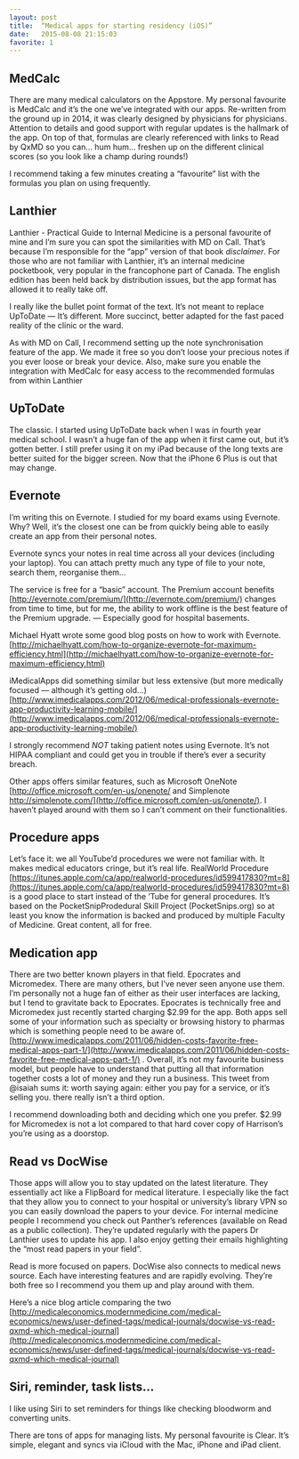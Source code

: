 ```yaml
---
layout: post
title:  “Medical apps for starting residency (iOS)”
date:   2015-08-08 21:15:03
favorite: 1
---
```



## MedCalc

There are many medical calculators on the Appstore. My personal favourite is MedCalc and it’s the one we’ve integrated with our apps. Re-written from the ground up in 2014, it was clearly designed by physicians for physicians. Attention to details and good support with regular updates is the hallmark of the app. On top of that, formulas are clearly referenced with links to Read by QxMD so you can… hum hum… freshen up on the different clinical scores (so you look like a champ during rounds!)

I recommend taking a few minutes creating a “favourite” list with the formulas you plan on using frequently. 

## Lanthier

Lanthier - Practical Guide to Internal Medicine is a personal favourite of mine and I’m sure you can spot the similarities with MD on Call. That’s because I’m responsible for the “app” version of that book *disclaimer*. For those who are not familiar with Lanthier, it’s an internal medicine pocketbook, very popular in the francophone part of Canada. The english edition has been held back by distribution issues, but the app format has allowed it to really take off. 

I really like the bullet point format of the text. It’s not meant to replace UpToDate — It’s different. More succinct, better adapted for the fast paced reality of the clinic or the ward.

As with MD on Call, I recommend setting up the note synchronisation feature of the app. We made it free so you don’t loose your precious notes if you ever loose or break your device. Also, make sure you enable the integration with MedCalc for easy access to the recommended formulas from within Lanthier

## UpToDate

The classic. I started using UpToDate back when I was in fourth year medical school. I wasn’t a huge fan of the app when it first came out, but it’s gotten better. I still prefer using it on my iPad because of the long texts are better suited for the bigger screen. Now that the iPhone 6 Plus is out that may change.

## Evernote

I’m writing this on Evernote. I studied for my board exams using Evernote. Why? Well, it’s the closest one can be from quickly being able to easily create an app from their personal notes. 

Evernote syncs your notes in real time across all your devices (including your laptop). You can attach pretty much any type of file to your note, search them, reorganise them…

The service is free for a “basic” account. The Premium account benefits [http://evernote.com/premium/](http://evernote.com/premium/) changes from time to time, but for me, the ability to work offline is the best feature of the Premium upgrade. — Especially good for hospital basements.

Michael Hyatt wrote some good blog posts on how to work with Evernote. [http://michaelhyatt.com/how-to-organize-evernote-for-maximum-efficiency.html](http://michaelhyatt.com/how-to-organize-evernote-for-maximum-efficiency.html)

iMedicalApps did something similar but less extensive (but more medically focused — although it’s getting old…) [http://www.imedicalapps.com/2012/06/medical-professionals-evernote-app-productivity-learning-mobile/](http://www.imedicalapps.com/2012/06/medical-professionals-evernote-app-productivity-learning-mobile/)

I strongly recommend *NOT* taking patient notes using Evernote. It’s not HIPAA compliant and could get you in trouble if there’s ever a security breach.

Other apps offers similar features, such as Microsoft OneNote [http://office.microsoft.com/en-us/onenote/ and Simplenote http://simplenote.com/](http://office.microsoft.com/en-us/onenote/). I haven’t played around with them so I can’t comment on their functionalities.

## Procedure apps

Let’s face it: we all YouTube’d procedures we were not familiar with. It makes medical educators cringe, but it’s real life. RealWorld Procedure [https://itunes.apple.com/ca/app/realworld-procedures/id599417830?mt=8](https://itunes.apple.com/ca/app/realworld-procedures/id599417830?mt=8) is a good place to start instead of the ’Tube for general procedures. It’s based on the PocketSnipProdedural Skill Project (PocketSnips.org) so at least you know the information is backed and produced by multiple Faculty of Medicine. Great content, all for free.

## Medication app

There are two better known players in that field. Epocrates and Micromedex. There are many others, but I’ve never seen anyone use them. I’m personally not a huge fan of either as their user interfaces are lacking, but I tend to gravitate back to Epocrates. Epocrates is technically free and Micromedex just recently started charging $2.99 for the app. Both apps sell some of your information such as specialty or browsing history to pharmas which is something people need to be aware of. [http://www.imedicalapps.com/2011/06/hidden-costs-favorite-free-medical-apps-part-1/](http://www.imedicalapps.com/2011/06/hidden-costs-favorite-free-medical-apps-part-1/) . Overall, it’s not my favourite business model, but people have to understand that putting all that information together costs a lot of money and they run a business. This tweet from @isaiah sums it: worth saying again: either you pay for a service, or it’s selling you. there really isn’t a third option.

I recommend downloading both and deciding which one you prefer. $2.99 for Micromedex is not a lot compared to that hard cover copy of Harrison’s you’re using as a doorstop.

## Read vs DocWise

Those apps will allow you to stay updated on the latest literature. They essentially act like a FlipBoard for medical literature. I especially like the fact that they allow you to connect to your hospital or university’s library VPN so you can easily download the papers to your device. For internal medicine people I recommend you check out Panther’s references (available on Read as a public collection). They’re updated regularly with the papers Dr Lanthier uses to update his app. I also enjoy getting their emails highlighting the “most read papers in your field”.

Read is more focused on papers. DocWise also connects to medical news source. Each have interesting features and are rapidly evolving. They’re both free so I recommend you them up and play around with them.

Here’s a nice blog article comparing the two [http://medicaleconomics.modernmedicine.com/medical-economics/news/user-defined-tags/medical-journals/docwise-vs-read-qxmd-which-medical-journal](http://medicaleconomics.modernmedicine.com/medical-economics/news/user-defined-tags/medical-journals/docwise-vs-read-qxmd-which-medical-journal)

## Siri, reminder, task lists…

I like using Siri to set reminders for things like checking bloodworm and converting units. 

There are tons of apps for managing lists. My personal favourite is Clear. It’s simple, elegant and syncs via iCloud with the Mac, iPhone and iPad client.
